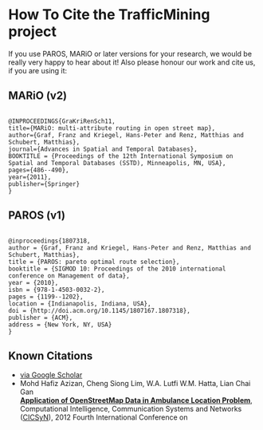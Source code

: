 # How To Cite the TrafficMining project #
If you use PAROS, MARiO or later versions for your research, we would be really very happy to hear about it! Also please honour our work and cite us, if you are using it:

## MARiO (v2) ##
```

@INPROCEEDINGS{GraKriRenSch11,
title={MARiO: multi-attribute routing in open street map},
author={Graf, Franz and Kriegel, Hans-Peter and Renz, Matthias and Schubert, Matthias},
journal={Advances in Spatial and Temporal Databases},
BOOKTITLE = {Proceedings of the 12th International Symposium on Spatial and Temporal Databases (SSTD), Minneapolis, MN, USA},
pages={486--490},
year={2011},
publisher={Springer}
}
```

## PAROS (v1) ##
```

@inproceedings{1807318,
author = {Graf, Franz and Kriegel, Hans-Peter and Renz, Matthias and Schubert, Matthias},
title = {PAROS: pareto optimal route selection},
booktitle = {SIGMOD 10: Proceedings of the 2010 international conference on Management of data},
year = {2010},
isbn = {978-1-4503-0032-2},
pages = {1199--1202},
location = {Indianapolis, Indiana, USA},
doi = {http://doi.acm.org/10.1145/1807167.1807318},
publisher = {ACM},
address = {New York, NY, USA}
}
```

## Known Citations ##
  * [via Google Scholar](http://scholar.google.de/scholar?cites=13540011056956782878&as_sdt=5&sciodt=0)
  * Mohd Hafiz Azizan, Cheng Siong Lim, W.A. Lutfi W.M. Hatta, Lian Chai Gan <br><b><a href='http://dx.doi.org/10.1109/CICSyN.2012.66'>Application of OpenStreetMap Data in Ambulance Location Problem</a></b>, <br>Computational Intelligence, Communication Systems and Networks (<a href='http://cicsyn2012.info/'>CICSyN</a>), 2012 Fourth International Conference on